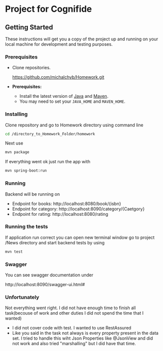 # Project for Cognifide 

## Getting Started

These instructions will get you a copy of the project up and running on your local machine for development and testing purposes.

### Prerequisites

* Clone repositories.

	https://github.com/michalchyb/Homework.git		

* **Prerequisites:**
    * Install the latest version of [Java](https://java.com) and [Maven](https://maven.apache.org/download.html).
    * You may need to set your `JAVA_HOME` and `MAVEN_HOME`. 


### Installing

Clone repository and go to Homework directory using command line
```bash
cd /directory_to_Homework_Folder/homework
```
Next use
```bash
mvn package
```
If everything went ok just run the app with
```bash
mvn spring-boot:run 

```

### Running
Backend will be running on 
* Endpoint for books: http://localhost:8080/book/{isbn}
* Endpoint for category: http://localhost:8090/category/{Caetgory}
* Endpoint for rating: http://localhost:8080/rating       


### Running the tests

If application run correct you can open new terminal window go to project /News directory and start backend tests by using 
```bash
mvn test
```

### Swagger
You can see swagger documentation under 

http://localhost:8090/swagger-ui.html#



### Unfortunately 
Not everything went right. I did not have enough time to finish all task(becouse of work and other duties I did not spend the time that I wanted)
- I did not cover code with test. I wanted to use RestAssured
- Like you said in the task not always is every property present in the data set. 
  I tried to handle this wiht Json Properties like @JsonView and did not work and also tried "marshalling" but I did have that time.
